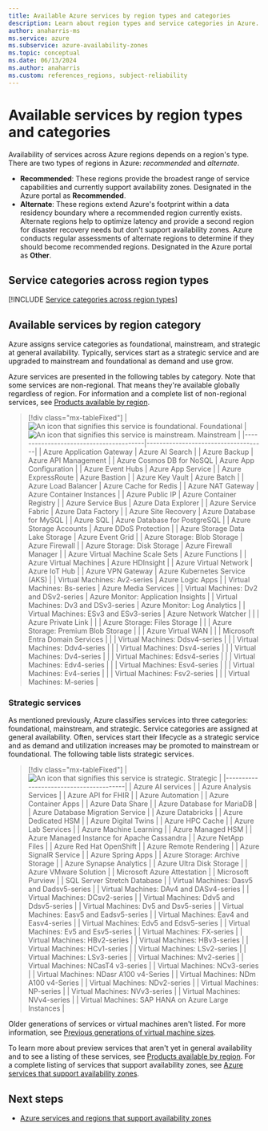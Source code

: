 ```yaml
---
title: Available Azure services by region types and categories 
description: Learn about region types and service categories in Azure.
author: anaharris-ms
ms.service: azure
ms.subservice: azure-availability-zones
ms.topic: conceptual
ms.date: 06/13/2024
ms.author: anaharris
ms.custom: references_regions, subject-reliability
---
```


# Available services by region types and categories 

Availability of services across Azure regions depends on a region's type. There are two types of regions in Azure: *recommended* and *alternate*.

- **Recommended**: These regions provide the broadest range of service capabilities and currently support availability zones. Designated in the Azure portal as **Recommended**.
- **Alternate**: These regions extend Azure's footprint within a data residency boundary where a recommended region currently exists. Alternate regions help to optimize latency and provide a second region for disaster recovery needs but don't support availability zones. Azure conducts regular assessments of alternate regions to determine if they should become recommended regions. Designated in the Azure portal as **Other**.

## Service categories across region types
 
[!INCLUDE [Service categories across region types](../../includes/service-categories/service-category-definitions.md)]

## Available services by region category

Azure assigns service categories as foundational, mainstream, and strategic at general availability. Typically, services start as a strategic service and are upgraded to mainstream and foundational as demand and use grow.

Azure services are presented in the following tables by category. Note that some services are non-regional. That means they're available globally regardless of region. For information and a complete list of non-regional services, see [Products available by region](https://azure.microsoft.com/global-infrastructure/services/).

> [!div class="mx-tableFixed"]
> | ![An icon that signifies this service is foundational.](media/icon-foundational.svg) Foundational                           | ![An icon that signifies this service is mainstream.](media/icon-mainstream.svg) Mainstream                                  |
> |----------------------------------------|-------------------------------------|
> | Azure Application Gateway              | Azure AI Search                     |
> | Azure Backup                           | Azure API Management                |
> | Azure Cosmos DB for NoSQL              | Azure App Configuration             |
> | Azure Event Hubs                       | Azure App Service                   |
> | Azure ExpressRoute                     | Azure Bastion                       |
> | Azure Key Vault                        | Azure Batch                         |
> | Azure Load Balancer                    | Azure Cache for Redis               |
> | Azure NAT Gateway                      | Azure Container Instances           |
> | Azure Public IP                        | Azure Container Registry            |
> | Azure Service Bus                      | Azure Data Explorer                 |
> | Azure Service Fabric                   | Azure Data Factory                  |
> | Azure Site Recovery                    | Azure Database for MySQL            |
> | Azure SQL                              | Azure Database for PostgreSQL       |
> | Azure Storage Accounts                 | Azure DDoS Protection               |
> | Azure Storage Data Lake Storage        | Azure Event Grid                    |
> | Azure Storage: Blob Storage            | Azure Firewall                      |
> | Azure Storage: Disk Storage            | Azure Firewall Manager              |
> | Azure Virtual Machine Scale Sets       | Azure Functions                     |
> | Azure Virtual Machines                 | Azure HDInsight                     |
> | Azure Virtual Network                  | Azure IoT Hub                       |
> | Azure VPN Gateway                      | Azure Kubernetes Service (AKS)      |
> | Virtual Machines: Av2-series           | Azure Logic Apps                    |
> | Virtual Machines: Bs-series            | Azure Media Services                |
> | Virtual Machines: Dv2 and DSv2-series  | Azure Monitor: Application Insights |
> | Virtual Machines: Dv3 and DSv3-series  | Azure Monitor: Log Analytics        |
> | Virtual Machines: ESv3 and ESv3-series | Azure Network Watcher               |
> |                                        | Azure Private Link                  |
> |                                        | Azure Storage: Files Storage        |
> |                                        | Azure Storage: Premium Blob Storage |
> |                                        | Azure Virtual WAN                   |
> |                                        | Microsoft Entra Domain Services     |
> |                                        | Virtual Machines: Ddsv4-series      |
> |                                        | Virtual Machines: Ddv4-series       |
> |                                        | Virtual Machines: Dsv4-series       |
> |                                        | Virtual Machines: Dv4-series        |
> |                                        | Virtual Machines: Edsv4-series      |
> |                                        | Virtual Machines: Edv4-series       |
> |                                        | Virtual Machines: Esv4-series       |
> |                                        | Virtual Machines: Ev4-series        |
> |                                        | Virtual Machines: Fsv2-series       |
> |                                        | Virtual Machines: M-series          |

### Strategic services
As mentioned previously, Azure classifies services into three categories: foundational, mainstream, and strategic. Service categories are assigned at general availability. Often, services start their lifecycle as a strategic service and as demand and utilization increases may be promoted to mainstream or foundational. The following table lists strategic services. 

> [!div class="mx-tableFixed"]
> | ![An icon that signifies this service is strategic.](media/icon-strategic.svg) Strategic       |
> |----------------------------------------|
> | Azure AI services                                    |
> | Azure Analysis Services                              |
> | Azure API for FHIR                                   |
> | Azure Automation                                     |
> | Azure Container Apps                                 |
> | Azure Data Share                                     |
> | Azure Database for MariaDB                           |
> | Azure Database Migration Service                     |
> | Azure Databricks                                     |
> | Azure Dedicated HSM                                  |
> | Azure Digital Twins                                  |
> | Azure HPC Cache                                      |
> | Azure Lab Services                                   |
> | Azure Machine Learning                               |
> | Azure Managed HSM                                    |
> | Azure Managed Instance for Apache Cassandra          |
> | Azure NetApp Files                                   |
> | Azure Red Hat OpenShift                              |
> | Azure Remote Rendering                               |
> | Azure SignalR Service                                |
> | Azure Spring Apps                                    |
> | Azure Storage: Archive Storage                       |
> | Azure Synapse Analytics                              |
> | Azure Ultra Disk Storage                             |
> | Azure VMware Solution                                |
> | Microsoft Azure Attestation                          |
> | Microsoft Purview                                    |
> | SQL Server Stretch Database                          |
> | Virtual Machines: Dasv5 and Dadsv5-series            |
> | Virtual Machines: DAv4 and DASv4-series              |
> | Virtual Machines: DCsv2-series                       |
> | Virtual Machines: Ddv5 and Ddsv5-series              |
> | Virtual Machines: Dv5 and Dsv5-series                |
> | Virtual Machines: Easv5 and Eadsv5-series            |
> | Virtual Machines: Eav4 and Easv4-series              |
> | Virtual Machines: Edv5 and Edsv5-series              |
> | Virtual Machines: Ev5 and Esv5-series                |
> | Virtual Machines: FX-series                          |
> | Virtual Machines: HBv2-series                        |
> | Virtual Machines: HBv3-series                        |
> | Virtual Machines: HCv1-series                        |
> | Virtual Machines: LSv2-series                        |
> | Virtual Machines: LSv3-series                        |
> | Virtual Machines: Mv2-series                         |
> | Virtual Machines: NCasT4 v3-series                   |
> | Virtual Machines: NCv3-series                        |
> | Virtual Machines: NDasr A100 v4-Series               |
> | Virtual Machines: NDm A100 v4-Series                 |
> | Virtual Machines: NDv2-series                        |
> | Virtual Machines: NP-series                          |
> | Virtual Machines: NVv3-series                        |
> | Virtual Machines: NVv4-series                        |
> | Virtual Machines: SAP HANA on Azure Large Instances  |


Older generations of services or virtual machines aren't listed. For more information, see [Previous generations of virtual machine sizes](/azure/virtual-machines/sizes-previous-gen).

To learn more about preview services that aren't yet in general availability and to see a listing of these services, see [Products available by region](https://azure.microsoft.com/global-infrastructure/services/). For a complete listing of services that support availability zones, see [Azure services that support availability zones](availability-zones-service-support.md).

## Next steps

- [Azure services and regions that support availability zones](availability-zones-service-support.md)
